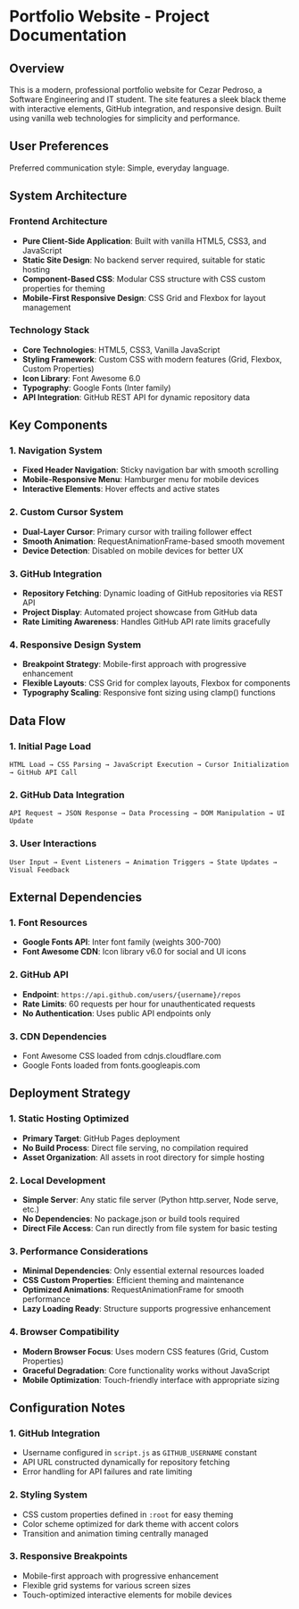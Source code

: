 # Portfolio Website - Project Documentation

## Overview

This is a modern, professional portfolio website for Cezar Pedroso, a Software Engineering and IT student. The site features a sleek black theme with interactive elements, GitHub integration, and responsive design. Built using vanilla web technologies for simplicity and performance.

## User Preferences

Preferred communication style: Simple, everyday language.

## System Architecture

### Frontend Architecture
- **Pure Client-Side Application**: Built with vanilla HTML5, CSS3, and JavaScript
- **Static Site Design**: No backend server required, suitable for static hosting
- **Component-Based CSS**: Modular CSS structure with CSS custom properties for theming
- **Mobile-First Responsive Design**: CSS Grid and Flexbox for layout management

### Technology Stack
- **Core Technologies**: HTML5, CSS3, Vanilla JavaScript
- **Styling Framework**: Custom CSS with modern features (Grid, Flexbox, Custom Properties)
- **Icon Library**: Font Awesome 6.0
- **Typography**: Google Fonts (Inter family)
- **API Integration**: GitHub REST API for dynamic repository data

## Key Components

### 1. Navigation System
- **Fixed Header Navigation**: Sticky navigation bar with smooth scrolling
- **Mobile-Responsive Menu**: Hamburger menu for mobile devices
- **Interactive Elements**: Hover effects and active states

### 2. Custom Cursor System
- **Dual-Layer Cursor**: Primary cursor with trailing follower effect
- **Smooth Animation**: RequestAnimationFrame-based smooth movement
- **Device Detection**: Disabled on mobile devices for better UX

### 3. GitHub Integration
- **Repository Fetching**: Dynamic loading of GitHub repositories via REST API
- **Project Display**: Automated project showcase from GitHub data
- **Rate Limiting Awareness**: Handles GitHub API rate limits gracefully

### 4. Responsive Design System
- **Breakpoint Strategy**: Mobile-first approach with progressive enhancement
- **Flexible Layouts**: CSS Grid for complex layouts, Flexbox for components
- **Typography Scaling**: Responsive font sizing using clamp() functions

## Data Flow

### 1. Initial Page Load
```
HTML Load → CSS Parsing → JavaScript Execution → Cursor Initialization → GitHub API Call
```

### 2. GitHub Data Integration
```
API Request → JSON Response → Data Processing → DOM Manipulation → UI Update
```

### 3. User Interactions
```
User Input → Event Listeners → Animation Triggers → State Updates → Visual Feedback
```

## External Dependencies

### 1. Font Resources
- **Google Fonts API**: Inter font family (weights 300-700)
- **Font Awesome CDN**: Icon library v6.0 for social and UI icons

### 2. GitHub API
- **Endpoint**: `https://api.github.com/users/{username}/repos`
- **Rate Limits**: 60 requests per hour for unauthenticated requests
- **No Authentication**: Uses public API endpoints only

### 3. CDN Dependencies
- Font Awesome CSS loaded from cdnjs.cloudflare.com
- Google Fonts loaded from fonts.googleapis.com

## Deployment Strategy

### 1. Static Hosting Optimized
- **Primary Target**: GitHub Pages deployment
- **No Build Process**: Direct file serving, no compilation required
- **Asset Organization**: All assets in root directory for simple hosting

### 2. Local Development
- **Simple Server**: Any static file server (Python http.server, Node serve, etc.)
- **No Dependencies**: No package.json or build tools required
- **Direct File Access**: Can run directly from file system for basic testing

### 3. Performance Considerations
- **Minimal Dependencies**: Only essential external resources loaded
- **CSS Custom Properties**: Efficient theming and maintenance
- **Optimized Animations**: RequestAnimationFrame for smooth performance
- **Lazy Loading Ready**: Structure supports progressive enhancement

### 4. Browser Compatibility
- **Modern Browser Focus**: Uses modern CSS features (Grid, Custom Properties)
- **Graceful Degradation**: Core functionality works without JavaScript
- **Mobile Optimization**: Touch-friendly interface with appropriate sizing

## Configuration Notes

### 1. GitHub Integration
- Username configured in `script.js` as `GITHUB_USERNAME` constant
- API URL constructed dynamically for repository fetching
- Error handling for API failures and rate limiting

### 2. Styling System
- CSS custom properties defined in `:root` for easy theming
- Color scheme optimized for dark theme with accent colors
- Transition and animation timing centrally managed

### 3. Responsive Breakpoints
- Mobile-first approach with progressive enhancement
- Flexible grid systems for various screen sizes
- Touch-optimized interactive elements for mobile devices